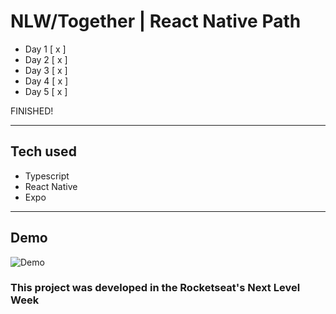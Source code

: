 # NLW/Together | React Native Path

- Day 1 [ x ]
- Day 2 [ x ]
- Day 3 [ x ]
- Day 4 [ x ]
- Day 5 [ x ]

FINISHED!

---
## Tech used
- Typescript
- React Native
- Expo

---
## Demo
![Demo](https://media0.giphy.com/media/JOWcsOvsEfBaWnPigh/giphy.gif?cid=790b761132ade0455a22cde1a29e5a6489693919b9771ca0&rid=giphy.gif&ct=g)

### This project was developed in the Rocketseat's Next Level Week

